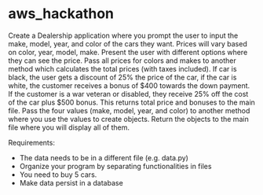 # aws_hackathon

Create a Dealership application where you prompt the user to input the make, model, year, and color of the cars they want. Prices will vary based on color, year, model, make. Present the user with different options where they can see the price. Pass all prices for colors and makes to another method which calculates the total prices (with taxes included). If car is black, the user gets a discount of 25% the price of the car, if the car is white, the customer receives a bonus of $400 towards the down payment. If the customer is a war veteran or disabled, they receive 25% off the cost of the car plus $500 bonus. This returns total price and bonuses to the main file. Pass the four values (make, model, year, and color) to another method where you use the values to create objects. Return the objects to the main file where you will display all of them. 

Requirements:
-	The data needs to be in a different file (e.g. data.py)
-	Organize your program by separating functionalities in files
-	You need to buy 5 cars.
-	Make data persist in a database
